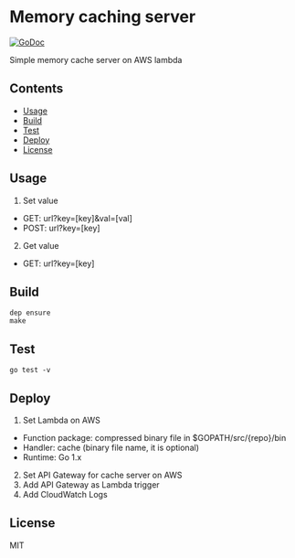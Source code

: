 # Memory caching server

[![GoDoc](https://godoc.org/github.com/hexoul/aws-lambda-cache?status.svg)](https://godoc.org/github.com/hexoul/aws-lambda-cache)

Simple memory cache server on AWS lambda

## Contents
- [Usage](#usage)
- [Build](#build)
- [Test](#test)
- [Deploy](#deploy)
- [License](#license)

## Usage
1. Set value
  - GET: url?key=[key]&val=[val]
  - POST: url?key=[key]
2. Get value
  - GET: url?key=[key]

## Build
```shell
dep ensure
make
```

## Test
```shell
go test -v
```

## Deploy
1. Set Lambda on AWS
  - Function package: compressed binary file in $GOPATH/src/{repo}/bin
  - Handler: cache (binary file name, it is optional)
  - Runtime: Go 1.x
2. Set API Gateway for cache server on AWS
3. Add API Gateway as Lambda trigger
4. Add CloudWatch Logs

## License
MIT
